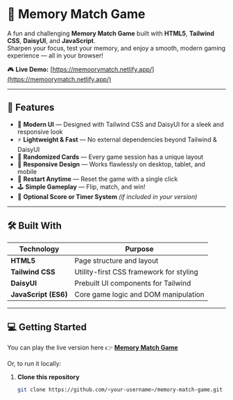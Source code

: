 # 🧠 Memory Match Game

A fun and challenging **Memory Match Game** built with **HTML5**, **Tailwind CSS**, **DaisyUI**, and **JavaScript**.  
Sharpen your focus, test your memory, and enjoy a smooth, modern gaming experience — all in your browser!

🎮 **Live Demo:** [https://memoorymatch.netlify.app/](https://memoorymatch.netlify.app/)

---

## 🚀 Features

- 🎨 **Modern UI** — Designed with Tailwind CSS and DaisyUI for a sleek and responsive look  
- ⚡ **Lightweight & Fast** — No external dependencies beyond Tailwind & DaisyUI  
- 🔀 **Randomized Cards** — Every game session has a unique layout  
- 📱 **Responsive Design** — Works flawlessly on desktop, tablet, and mobile  
- 🔄 **Restart Anytime** — Reset the game with a single click  
- 🕹️ **Simple Gameplay** — Flip, match, and win!  
- 🧠 **Optional Score or Timer System** *(if included in your version)*  

---

## 🛠️ Built With

| Technology | Purpose |
|-------------|----------|
| **HTML5** | Page structure and layout |
| **Tailwind CSS** | Utility-first CSS framework for styling |
| **DaisyUI** | Prebuilt UI components for Tailwind |
| **JavaScript (ES6)** | Core game logic and DOM manipulation |

---

## 💻 Getting Started

You can play the live version here 👉 **[Memory Match Game](https://memoorymatch.netlify.app/)**

Or, to run it locally:

1. **Clone this repository**
   ```bash
   git clone https://github.com/<your-username>/memory-match-game.git
